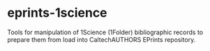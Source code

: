 # eprints-1science
Tools for manipulation of 1Science (1Folder) bibliographic records to prepare them from load into CaltechAUTHORS EPrints repository.
